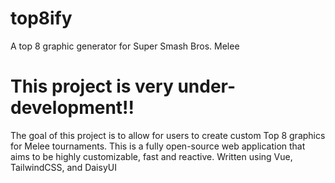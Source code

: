 # top8ify

A top 8 graphic generator for Super Smash Bros. Melee

# This project is very under-development!!

The goal of this project is to allow for users to create custom Top 8 graphics for Melee tournaments. This is a fully open-source web application that aims to be highly customizable, fast and reactive. Written using Vue, TailwindCSS, and DaisyUI
